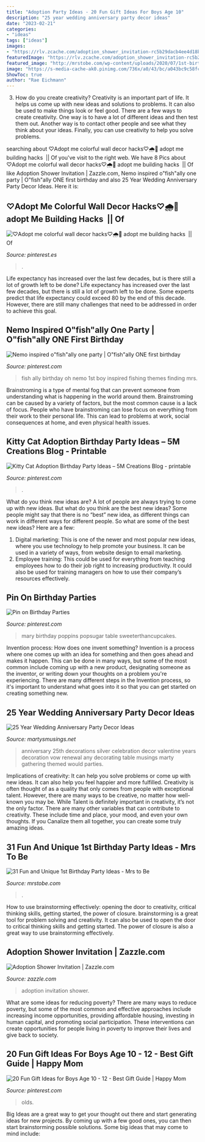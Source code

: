 ```yaml
---
title: "Adoption Party Ideas - 20 Fun Gift Ideas For Boys Age 10"
description: "25 year wedding anniversary party decor ideas"
date: "2023-02-21"
categories:
- "ideas"
tags: ["ideas"]
images:
- "https://rlv.zcache.com/adoption_shower_invitation-rc5b29dacb4ee4d18bf4e0b796a115b9c_zkrqe_630.jpg?rlvnet=1&amp;view_padding=[285%2C0%2C285%2C0]"
featuredImage: "https://rlv.zcache.com/adoption_shower_invitation-rc5b29dacb4ee4d18bf4e0b796a115b9c_zkrqe_630.jpg?rlvnet=1&amp;view_padding=[285%2C0%2C285%2C0]"
featured_image: "http://mrstobe.com/wp-content/uploads/2020/07/1st-birthday-party-1310326230573659505.jpg"
image: "https://s-media-cache-ak0.pinimg.com/736x/a0/43/bc/a043bc9c58fc45d6c9ad8db37c8f4b1a--oh-fish-ally-one-o-fish-ally-one-birthday.jpg"
ShowToc: true
author: "Rae Eichmann"
---
```



3. How do you create creativity?
Creativity is an important part of life. It helps us come up with new ideas and solutions to problems. It can also be used to make things look or feel good. There are a few ways to create creativity. One way is to have a lot of different ideas and then test them out. Another way is to contact other people and see what they think about your ideas. Finally, you can use creativity to help you solve problems.

	

		
searching about ♡Adopt me colorful wall decor hacks♡🌧🌺 ︎adopt me building hacks ︎ || Of you've visit to the right web. We have 8 Pics about ♡Adopt me colorful wall decor hacks♡🌧🌺 ︎adopt me building hacks ︎ || Of like Adoption Shower Invitation | Zazzle.com, Nemo inspired o&quot;fish&quot;ally one party | O&quot;fish&quot;ally ONE first birthday and also 25 Year Wedding Anniversary Party Decor Ideas. Here it is:
		
    
## ♡Adopt Me Colorful Wall Decor Hacks♡🌧🌺 ︎adopt Me Building Hacks ︎ || Of

<img loading=lazy src="https://i.pinimg.com/736x/2e/67/d0/2e67d0270d00cd38af1391b735152f0a.jpg" onerror="this.onerror=null;this.src='https://tse1.mm.bing.net/th?id=OIP.a-dMq2EROIbQF7wxJXPWfwHaEK&amp;pid=15.1';" alt="♡Adopt me colorful wall decor hacks♡🌧🌺 ︎adopt me building hacks ︎ || Of">

_Source: pinterest.es_

>. 

	

Life expectancy has increased over the last few decades, but is there still a lot of growth left to be done?
Life expectancy has increased over the last few decades, but there is still a lot of growth left to be done. Some experts predict that life expectancy could exceed 80 by the end of this decade. However, there are still many challenges that need to be addressed in order to achieve this goal.

    
## Nemo Inspired O&quot;fish&quot;ally One Party | O&quot;fish&quot;ally ONE First Birthday

<img loading=lazy src="https://s-media-cache-ak0.pinimg.com/736x/a0/43/bc/a043bc9c58fc45d6c9ad8db37c8f4b1a--oh-fish-ally-one-o-fish-ally-one-birthday.jpg" onerror="this.onerror=null;this.src='https://tse3.mm.bing.net/th?id=OIP.9OQvlhuEOpvgIcfClv7zCQAAAA&amp;pid=15.1';" alt="Nemo inspired o&quot;fish&quot;ally one party | O&quot;fish&quot;ally ONE first birthday">

_Source: pinterest.com_

>fish ally birthday oh nemo 1st boy inspired fishing themes finding mrs. 

	

Brainstroming is a type of mental fog that can prevent someone from understanding what is happening in the world around them. Brainstroming can be caused by a variety of factors, but the most common cause is a lack of focus. People who have brainstroming can lose focus on everything from their work to their personal life. This can lead to problems at work, social consequences at home, and even physical health issues.

    
## Kitty Cat Adoption Birthday Party Ideas – 5M Creations Blog - Printable

<img loading=lazy src="https://i.pinimg.com/736x/bb/06/8f/bb068f85c7aa7e0254666ea9e0c82f2b.jpg" onerror="this.onerror=null;this.src='https://tse2.mm.bing.net/th?id=OIP.UooLO0dqnFI2jqCQPL0YRgHaLH&amp;pid=15.1';" alt="Kitty Cat Adoption Birthday Party Ideas – 5M Creations Blog - printable">

_Source: pinterest.com_

>. 

	

What do you think new ideas are?
A lot of people are always trying to come up with new ideas. But what do you think are the best new ideas? Some people might say that there is no “best” new idea, as different things can work in different ways for different people. So what are some of the best new ideas? Here are a few: 
1) Digital marketing: This is one of the newer and most popular new ideas, where you use technology to help promote your business. It can be used in a variety of ways, from website design to email marketing. 
2) Employee training: This could be used for everything from teaching employees how to do their job right to increasing productivity. It could also be used for training managers on how to use their company’s resources effectively.

    
## Pin On Birthday Parties

<img loading=lazy src="https://i.pinimg.com/736x/d8/f1/10/d8f1101d17cdad0362bc735ad416fb72--ideas-party-birthday-party-ideas.jpg" onerror="this.onerror=null;this.src='https://tse3.mm.bing.net/th?id=OIP.b95ZOEHFpXfjhKYIvJcq_wHaLG&amp;pid=15.1';" alt="Pin on Birthday Parties">

_Source: pinterest.com_

>mary birthday poppins popsugar table sweeterthancupcakes. 

	

Invention process: How does one invent something?
Invention is a process where one comes up with an idea for something and then goes ahead and makes it happen. This can be done in many ways, but some of the most common include coming up with a new product, designating someone as the inventor, or writing down your thoughts on a problem you're experiencing. There are many different steps in the Invention process, so it's important to understand what goes into it so that you can get started on creating something new.

    
## 25 Year Wedding Anniversary Party Decor Ideas

<img loading=lazy src="https://www.martysmusings.net/wp-content/uploads/2012/03/25thWeddingAnniv2.jpg" onerror="this.onerror=null;this.src='https://tse1.mm.bing.net/th?id=OIP.YDBGvrKmdBiLqePJOyPpPAHaLH&amp;pid=15.1';" alt="25 Year Wedding Anniversary Party Decor Ideas">

_Source: martysmusings.net_

>anniversary 25th decorations silver celebration decor valentine years decoration vow renewal any decorating table musings marty gathering themed would parties. 

	

Implications of creativity: It can help you solve problems or come up with new ideas. It can also help you feel happier and more fulfilled.
Creativity is often thought of as a quality that only comes from people with exceptional talent. However, there are many ways to be creative, no matter how well-known you may be. While Talent is definitely important in creativity, it’s not the only factor. There are many other variables that can contribute to creativity. These include time and place, your mood, and even your own thoughts. If you Canalize them all together, you can create some truly amazing ideas.

    
## 31 Fun And Unique 1st Birthday Party Ideas - Mrs To Be

<img loading=lazy src="http://mrstobe.com/wp-content/uploads/2020/07/1st-birthday-party-1310326230573659505.jpg" onerror="this.onerror=null;this.src='https://tse1.mm.bing.net/th?id=OIP.KskzZ0QClbb_qX-obemJwwHaLH&amp;pid=15.1';" alt="31 Fun and Unique 1st Birthday Party Ideas - Mrs to Be">

_Source: mrstobe.com_

>. 

	

How to use brainstorming effectively: opening the door to creativity, critical thinking skills, getting started, the power of closure.
brainstorming is a great tool for problem solving and creativity. It can also be used to open the door to critical thinking skills and getting started. The power of closure is also a great way to use brainstorming effectively.

    
## Adoption Shower Invitation | Zazzle.com

<img loading=lazy src="https://rlv.zcache.com/adoption_shower_invitation-rc5b29dacb4ee4d18bf4e0b796a115b9c_zkrqe_630.jpg?rlvnet=1&amp;view_padding=[285%2C0%2C285%2C0]" onerror="this.onerror=null;this.src='https://tse2.mm.bing.net/th?id=OIP.kPbaDmobHiuAXngaioj11wHaD4&amp;pid=15.1';" alt="Adoption Shower Invitation | Zazzle.com">

_Source: zazzle.com_

>adoption invitation shower. 

	

What are some ideas for reducing poverty?
There are many ways to reduce poverty, but some of the most common and effective approaches include increasing income opportunities, providing affordable housing, investing in human capital, and promoting social participation. These interventions can create opportunities for people living in poverty to improve their lives and give back to society.

    
## 20 Fun Gift Ideas For Boys Age 10 - 12 - Best Gift Guide | Happy Mom

<img loading=lazy src="https://i.pinimg.com/736x/e2/27/ab/e227abf257ba3bdc1cf7df9c22d4825c.jpg" onerror="this.onerror=null;this.src='https://tse3.mm.bing.net/th?id=OIP.hAIn1uj29wr_LZUzPxyuVQHaLH&amp;pid=15.1';" alt="20 Fun Gift Ideas for Boys Age 10 - 12 - Best Gift Guide | Happy Mom">

_Source: pinterest.com_

>olds. 

	

Big Ideas are a great way to get your thought out there and start generating ideas for new projects. By coming up with a few good ones, you can then start brainstorming possible solutions. Some big ideas that may come to mind include: 


